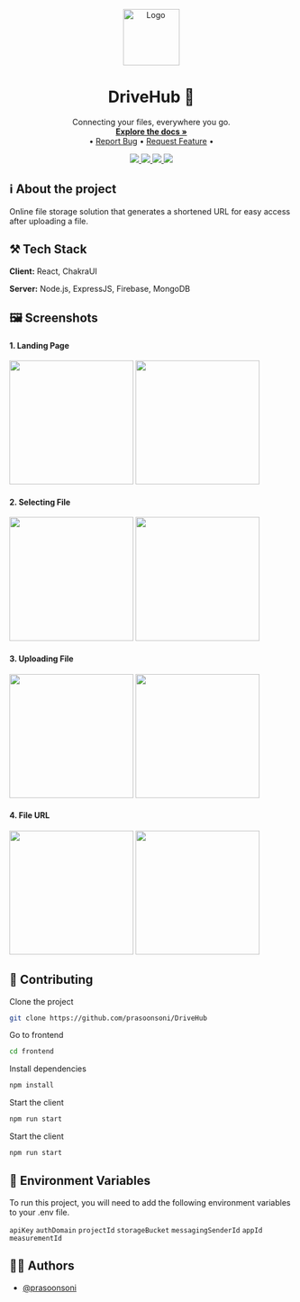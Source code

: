 
<!-- PROJECT LOGO -->
<p align="center">
  <a href="https://github.com/prasoonsoni/DriveHub">
    <img src="https://user-images.githubusercontent.com/75159757/218659477-eeca29e3-7152-4190-a866-4f53bc083b49.png" alt="Logo" width="100" height="100">
  </a>
  <h1 align="center">DriveHub 📁</h1>
  <p align="center">
  Connecting your files, everywhere you go.
  <br/>
    <a href="https://github.com/prasoonsoni/DriveHub"><strong>Explore the docs »</strong></a>
    <br />
    •
    <a href="https://github.com/prasoonsoni/DriveHub/issues">Report Bug</a>
    •
    <a href="https://github.com/prasoonsoni/DriveHub/issues">Request Feature</a>
    •
  </p>
</p>

<!-- BADGES -->
<p align="center">
  <a href="https://github.com/prasoonsoni/DriveHub/graphs/contributors">
    <img src="https://img.shields.io/github/contributors/prasoonsoni/DriveHub.svg?style=for-the-badge">
  </a>
  <a href="https://github.com/prasoonsoni/DriveHub/network/members">
    <img src="https://img.shields.io/github/forks/prasoonsoni/DriveHub?style=for-the-badge">
  </a>  
  <a href="https://github.com/prasoonsoni/DriveHub/stargazers">
    <img src="https://img.shields.io/github/stars/prasoonsoni/DriveHub?style=for-the-badge">
  </a>
  <a href="https://github.com/prasoonsoni/DriveHub/issues">
    <img src="https://img.shields.io/github/issues/prasoonsoni/DriveHub?style=for-the-badge">
  </a>
</p>

## ℹ️ About the project

Online file storage solution that generates a shortened URL for easy access after uploading a file.


## ⚒️ Tech Stack

**Client:** React, ChakraUI

**Server:** Node.js, ExpressJS, Firebase, MongoDB



## 🖼️ Screenshots

#### 1. Landing Page
<img height="220px" src="https://user-images.githubusercontent.com/75159757/218661188-eb24adb8-1be4-4ab2-a510-d13bee417cbd.png" /> <img height="220px" src="https://user-images.githubusercontent.com/75159757/218661230-184b9753-7245-4a54-aa38-7dfe63aea377.png" />

#### 2. Selecting File
<img height="220px" src="https://user-images.githubusercontent.com/75159757/218661757-ee4196cd-4ca9-438e-8364-08cceaf9d4ec.png" /> <img height="220px" src="https://user-images.githubusercontent.com/75159757/218661806-ac3a0eb0-fead-44eb-9bd8-b9092fec6fd3.png" />

#### 3. Uploading File
<img height="220px" src="https://user-images.githubusercontent.com/75159757/218662379-5a171005-a0ab-45ca-a1ce-f6ea2d11a171.png" /> <img height="220px" src="https://user-images.githubusercontent.com/75159757/218662401-02dd5447-acae-4ba2-946a-f9cdfc2064f6.png" />

#### 4. File URL
<img height="220px" src="https://user-images.githubusercontent.com/75159757/218662422-0cc4c45d-b9e8-4a24-acce-57d4162f002d.png" /> <img height="220px" src="https://user-images.githubusercontent.com/75159757/218662433-6375cff1-0b6d-43da-8c93-651696262508.png" />


## 🤝 Contributing

Clone the project

```bash
git clone https://github.com/prasoonsoni/DriveHub
```

Go to frontend

```bash
cd frontend
```

Install dependencies

```bash
npm install
```

Start the client

```bash
npm run start
```

Start the client

```bash
npm run start
```

## 🤫 Environment Variables

To run this project, you will need to add the following environment variables to your .env file.

`apiKey`
`authDomain`
`projectId`
`storageBucket`
`messagingSenderId`
`appId`
`measurementId`

## 👨‍💻 Authors

- [@prasoonsoni](https://www.github.com/prasoonsoni)
